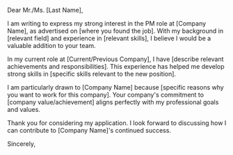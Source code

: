 Dear Mr./Ms. [Last Name],

I am writing to express my strong interest in the PM role at [Company Name], as advertised on [where you found the job]. With my background in [relevant field] and experience in [relevant skills], I believe I would be a valuable addition to your team.

In my current role at [Current/Previous Company], I have [describe relevant achievements and responsibilities]. This experience has helped me develop strong skills in [specific skills relevant to the new position].

I am particularly drawn to [Company Name] because [specific reasons why you want to work for this company]. Your company's commitment to [company value/achievement] aligns perfectly with my professional goals and values.

Thank you for considering my application. I look forward to discussing how I can contribute to [Company Name]'s continued success.

Sincerely,